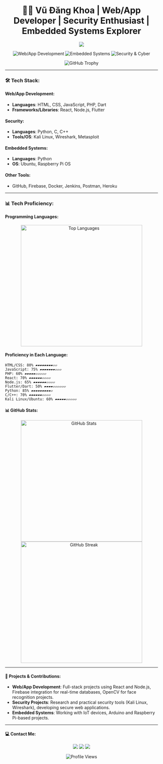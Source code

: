 <h1 align="center">👨‍💻 Vũ Đăng Khoa | Web/App Developer | Security Enthusiast | Embedded Systems Explorer</h1>

<p align="center">
  <img src="https://readme-typing-svg.herokuapp.com?font=Fira+Code&size=22&pause=1000&color=36D9E0&center=true&vCenter=true&width=600&lines=Welcome+to+my+GitHub+Profile!;Web+%26+App+Development;Security+%26+Cyber+Enthusiast;Embedded+Systems+Explorer;Open+Source+Contributor">
</p>

<p align="center">
  <img src="https://img.shields.io/badge/Web%2FApp-Development-%2300A86B?style=for-the-badge&logo=react&logoColor=white" alt="Web/App Development" />
  <img src="https://img.shields.io/badge/Embedded-Systems-%234B0082?style=for-the-badge&logo=raspberry-pi&logoColor=white" alt="Embedded Systems" />
  <img src="https://img.shields.io/badge/Security-Cyber-%23FF6347?style=for-the-badge&logo=kali-linux&logoColor=white" alt="Security & Cyber" />
</p>

<p align="center">
  <img src="https://github-profile-trophy.vercel.app/?username=Vudangkhoa0910&theme=monokai&no-frame=true&margin-w=15&row=1&column=6" alt="GitHub Trophy" />
</p>


---

### 🛠 Tech Stack:
#### Web/App Development:
- **Languages**: HTML, CSS, JavaScript, PHP, Dart
- **Frameworks/Libraries**: React, Node.js, Flutter

#### Security:
- **Languages**: Python, C, C++
- **Tools/OS**: Kali Linux, Wireshark, Metasploit

#### Embedded Systems:
- **Languages**: Python
- **OS**: Ubuntu, Raspberry Pi OS

#### Other Tools:
- GitHub, Firebase, Docker, Jenkins, Postman, Heroku

---

### 📊 Tech Proficiency:
#### Programming Languages:
<p align="center">
  <img src="https://github-readme-stats.vercel.app/api/top-langs/?username=Vudangkhoa0910&layout=compact&theme=tokyonight&hide_border=true" alt="Top Languages" width="400">
</p>

#### Proficiency in Each Language:
```text
HTML/CSS: 80% ▰▰▰▰▰▰▰▰▱▱
JavaScript: 75% ▰▰▰▰▰▰▰▱▱▱
PHP: 60% ▰▰▰▰▰▱▱▱▱▱
React: 70% ▰▰▰▰▰▰▱▱▱▱
Node.js: 65% ▰▰▰▰▰▰▱▱▱▱
Flutter/Dart: 50% ▰▰▰▰▱▱▱▱▱▱
Python: 85% ▰▰▰▰▰▰▰▰▰▱
C/C++: 70% ▰▰▰▰▰▰▱▱▱▱
Kali Linux/Ubuntu: 60% ▰▰▰▰▰▱▱▱▱▱
```

#### 📊 GitHub Stats:
<p align="center">
  <img width="400px" src="https://github-readme-stats.vercel.app/api?username=Vudangkhoa0910&show_icons=true&theme=tokyonight&hide_border=true" alt="GitHub Stats">
  <img width="400px" src="https://github-readme-streak-stats.herokuapp.com?user=Vudangkhoa0910&theme=tokyonight&hide_border=true" alt="GitHub Streak">
</p>

---

#### 🚀 Projects & Contributions:
- **Web/App Development**: Full-stack projects using React and Node.js, Firebase integration for real-time databases, OpenCV for face recognition projects.
- **Security Projects**: Research and practical security tools (Kali Linux, Wireshark), developing secure web applications.
- **Embedded Systems**: Working with IoT devices, Arduino and Raspberry Pi-based projects.

---

#### 💻 Contact Me:
<p align="center">
  <a href="https://www.linkedin.com/in/vudangkhoa0910/"><img src="https://img.shields.io/badge/-LinkedIn-0A66C2?style=for-the-badge&logo=linkedin&logoColor=white"></a>
  <a href="mailto:vudangkhoa0910@example.com"><img src="https://img.shields.io/badge/-Email-D14836?style=for-the-badge&logo=gmail&logoColor=white"></a>
  <a href="https://github.com/Vudangkhoa0910"><img src="https://img.shields.io/badge/-GitHub-181717?style=for-the-badge&logo=github&logoColor=white"></a>
</p>

<p align="center">
  <img src="https://komarev.com/ghpvc/?username=Vudangkhoa0910&style=flat-square&color=blue" alt="Profile Views">
</p>

